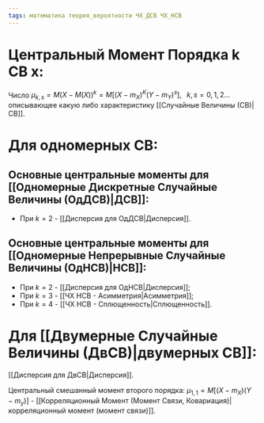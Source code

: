 ```yaml
---
tags: математика теория_вероятности ЧХ_ДСВ ЧХ_НСВ
---
```

# Центральный Момент Порядка k СВ x:
Число $\mu_{k,s} = M(X - M(X))^k = M[(X - m_X)^K(Y-m_Y)^s],\;\;\; k,s=0,1,2...$ описывающее какую либо характеристику [[Случайные Величины (СВ)|СВ]].

# Для одномерных СВ:
## Основные центральные моменты для [[Одномерные Дискретные Случайные Величины (ОдДСВ)|ДСВ]]:
* При $k = 2$ - [[Дисперсия для ОдДСВ|Дисперсия]].

## Основные центральные моменты для [[Одномерные Непрерывные Случайные Величины (ОдНСВ)|НСВ]]:
* При $k = 2$ - [[Дисперсия для ОдНСВ|Дисперсия]];
* При $k = 3$ - [[ЧХ НСВ - Асимметрия|Асимметрия]];
* При $k = 4$ - [[ЧХ НСВ - Сплющенность|Сплющенность]].

# Для [[Двумерные Случайные Величины (ДвСВ)|двумерных СВ]]:
[[Дисперсия для ДвСВ|Дисперсия]].

Центральный смешанный момент второго порядка:
$\mu_{1, 1} = M[(X - m_X)(Y - m_y)]$ - [[Корреляционный Момент (Момент Связи, Ковариация)|корреляционный момент (момент связи)]].